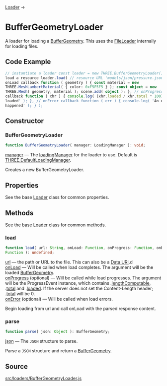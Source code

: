 [Loader](en\loaders\Loader.html) →

# BufferGeometryLoader

A loader for loading a [BufferGeometry](en\core\BufferGeometry.html). This
uses the [FileLoader](en\loaders\FileLoader.html) internally for loading
files.

## Code Example

  
```ts  
// instantiate a loader const loader = new THREE.BufferGeometryLoader(); //
load a resource loader.load( // resource URL 'models/json/pressure.json', //
onLoad callback function ( geometry ) { const material = new
THREE.MeshLambertMaterial( { color: 0xF5F5F5 } ); const object = new
THREE.Mesh( geometry, material ); scene.add( object ); }, // onProgress
callback function ( xhr ) { console.log( (xhr.loaded / xhr.total * 100) + '%
loaded' ); }, // onError callback function ( err ) { console.log( 'An error
happened' ); } );  
```  

## Constructor

### BufferGeometryLoader

  
  
```ts  
function BufferGeometryLoader( manager: LoadingManager ): void;  
```  

[manager](en\loaders\managers\LoadingManager.html) — The
[loadingManager](en\loaders\managers\LoadingManager.html) for the loader to
use. Default is
[THREE.DefaultLoadingManager](en\loaders\managers\LoadingManager.html).

Creates a new BufferGeometryLoader.

## Properties

See the base [Loader](en\loaders\Loader.html) class for common properties.

## Methods

See the base [Loader](en\loaders\Loader.html) class for common methods.

### load

  
  
```ts  
function load( url: String, onLoad: Function, onProgress: Function, onError:
Function ): undefined;  
```  

[url](#) — the path or URL to the file. This can also be a <a
href="https://developer.mozilla.org/en-
US/docs/Web/HTTP/Basics_of_HTTP/Data_URIs">Data URI</a>.d  
[onLoad](#) — Will be called when load completes. The argument will be the
loaded [BufferGeometry](en\core\BufferGeometry.html).  
[onProgress](#) (optional) — Will be called while load progresses. The
argument will be the ProgressEvent instance, which contains
.[lengthComputable](#), .[total](#) and .[loaded](#). If the server does not
set the Content-Length header; .[total](#) will be 0.  
[onError](#) (optional) — Will be called when load errors.  

Begin loading from url and call onLoad with the parsed response content.

### parse

  
  
```ts  
function parse( json: Object ): BufferGeometry;  
```  

[json](#) — The `JSON` structure to parse.  
  
Parse a `JSON` structure and return a
[BufferGeometry](en\core\BufferGeometry.html).

## Source

<a
href="https://github.com/mrdoob/three.js/blob/master/src/loaders/BufferGeometryLoader.js">src/loaders/BufferGeometryLoader.js</a>

